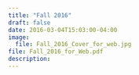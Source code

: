 ```yaml
---
title: "Fall 2016"
draft: false
date: 2016-03-04T15:03:00-04:00
image:
  file: Fall_2016_Cover_for_web.jpg
file: Fall_2016_for_Web.pdf
description:
---
```

